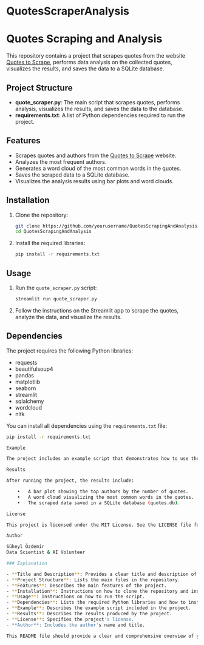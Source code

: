 # QuotesScraperAnalysis
# Quotes Scraping and Analysis

This repository contains a project that scrapes quotes from the website [Quotes to Scrape](https://quotes.toscrape.com/), performs data analysis on the collected quotes, visualizes the results, and saves the data to a SQLite database.

## Project Structure

- **quote_scraper.py**: The main script that scrapes quotes, performs analysis, visualizes the results, and saves the data to the database.
- **requirements.txt**: A list of Python dependencies required to run the project.

## Features

- Scrapes quotes and authors from the [Quotes to Scrape](https://quotes.toscrape.com/) website.
- Analyzes the most frequent authors.
- Generates a word cloud of the most common words in the quotes.
- Saves the scraped data to a SQLite database.
- Visualizes the analysis results using bar plots and word clouds.

## Installation

1. Clone the repository:
    ```bash
    git clone https://github.com/yourusername/QuotesScrapingAndAnalysis.git
    cd QuotesScrapingAndAnalysis
    ```

2. Install the required libraries:
    ```bash
    pip install -r requirements.txt
    ```

## Usage

1. Run the `quote_scraper.py` script:
    ```bash
    streamlit run quote_scraper.py
    ```

2. Follow the instructions on the Streamlit app to scrape the quotes, analyze the data, and visualize the results.

## Dependencies

The project requires the following Python libraries:

- requests
- beautifulsoup4
- pandas
- matplotlib
- seaborn
- streamlit
- sqlalchemy
- wordcloud
- nltk

You can install all dependencies using the `requirements.txt` file:
```bash
pip install -r requirements.txt

Example

The project includes an example script that demonstrates how to use the quote_scraper.py script. The example shows how to scrape the quotes, analyze the data, visualize the results, and save the data to the database.

Results

After running the project, the results include:

	•	A bar plot showing the top authors by the number of quotes.
	•	A word cloud visualizing the most common words in the quotes.
	•	The scraped data saved in a SQLite database (quotes.db).

License

This project is licensed under the MIT License. See the LICENSE file for details.

Author

Süheyl Özdemir
Data Scientist & AI Volunteer

### Explanation

- **Title and Description**: Provides a clear title and description of the project.
- **Project Structure**: Lists the main files in the repository.
- **Features**: Describes the main features of the project.
- **Installation**: Instructions on how to clone the repository and install dependencies.
- **Usage**: Instructions on how to run the script.
- **Dependencies**: Lists the required Python libraries and how to install them.
- **Example**: Describes the example script included in the project.
- **Results**: Describes the results produced by the project.
- **License**: Specifies the project's license.
- **Author**: Includes the author's name and title.

This README file should provide a clear and comprehensive overview of your project. Adjust any sections as necessary to fit your specific project details.
